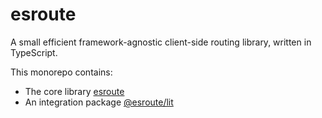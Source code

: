# esroute

A small efficient framework-agnostic client-side routing library, written in TypeScript.

This monorepo contains:

- The core library [esroute](packages/esroute)
- An integration package [@esroute/lit](packages/esroute-lit)
